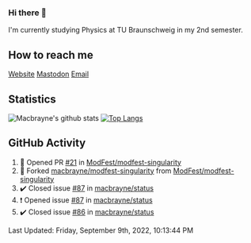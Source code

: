 ### Hi there 👋
I'm currently studying Physics at TU Braunschweig in my 2nd semester.

## How to reach me
[Website](https://florentin-schleuss.de)
[Mastodon](https://norden.social/@florentin)
[Email](mailto:hello@macbrayne.de)

## Statistics
![Macbrayne's github stats](https://github-readme-stats.vercel.app/api?username=macbrayne&count_private=true&show_icons=true&hide_rank=true&custom_title=macbrayne's%20GitHub%20Stats)
[![Top Langs](https://github-readme-stats.vercel.app/api/top-langs/?username=macbrayne&exclude_repo=liftron&layout=compact)](https://github.com/anuraghazra/github-readme-stats)
## GitHub Activity

<!--RECENT_ACTIVITY:start-->
1. 💪 Opened PR [#21](https://github.com/ModFest/modfest-singularity/pull/21) in [ModFest/modfest-singularity](https://github.com/ModFest/modfest-singularity)
2. 🔱 Forked [macbrayne/modfest-singularity](https://github.com/macbrayne/modfest-singularity) from [ModFest/modfest-singularity](https://github.com/ModFest/modfest-singularity)
3. ✔️ Closed issue [#87](https://github.com/macbrayne/status/issues/87) in [macbrayne/status](https://github.com/macbrayne/status)
4. ❗️ Opened issue [#87](https://github.com/macbrayne/status/issues/87) in [macbrayne/status](https://github.com/macbrayne/status)
5. ✔️ Closed issue [#86](https://github.com/macbrayne/status/issues/86) in [macbrayne/status](https://github.com/macbrayne/status)
<!--RECENT_ACTIVITY:end-->

<!--RECENT_ACTIVITY:last_update-->
Last Updated: Friday, September 9th, 2022, 10:13:44 PM
<!--RECENT_ACTIVITY:last_update_end-->


<!--
**macbrayne/macbrayne** is a ✨ _special_ ✨ repository because its `README.md` (this file) appears on your GitHub profile.

Here are some ideas to get you started:

- 🔭 I’m currently working on ...
- 🌱 I’m currently learning ...
- 👯 I’m looking to collaborate on ...
- 🤔 I’m looking for help with ...
- 💬 Ask me about ...
- 📫 How to reach me: ...
- 😄 Pronouns: ...
- ⚡ Fun fact: ...
-->
